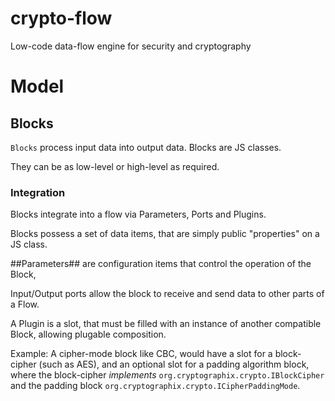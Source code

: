 # crypto-flow
Low-code data-flow engine for security and cryptography

# Model

## Blocks
`Blocks` process input data into output data. Blocks are JS classes.

They can be as low-level or high-level as required.

### Integration
Blocks integrate into a flow via Parameters, Ports and Plugins.

Blocks possess a set of data items, that are simply public "properties" on a JS class.

##Parameters## are configuration items that control the operation of the Block, 

Input/Output ports allow the block to receive and send data to other parts of a Flow.

A Plugin is a slot, that must be filled with an instance of another compatible Block, allowing plugable composition.

Example: A cipher-mode block like CBC, would have a slot for a block-cipher (such as AES), and an optional slot for a padding algorithm block, where the block-cipher *implements* `org.cryptographix.crypto.IBlockCipher` and the padding block `org.cryptographix.crypto.ICipherPaddingMode`.






